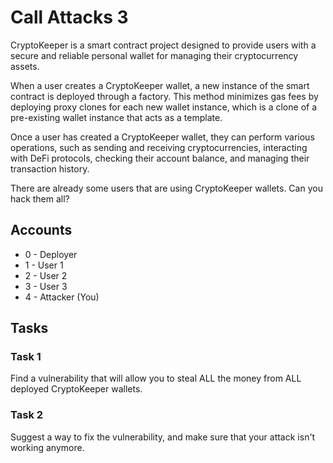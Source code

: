 # Call Attacks 3
CryptoKeeper is a smart contract project designed to provide users with a secure and reliable personal wallet for managing their cryptocurrency assets. 

When a user creates a CryptoKeeper wallet, a new instance of the smart contract is deployed through a factory. This method minimizes gas fees by deploying proxy clones for each new wallet instance, which is a clone of a pre-existing wallet instance that acts as a template.

Once a user has created a CryptoKeeper wallet, they can perform various operations, such as sending and receiving cryptocurrencies, interacting with DeFi protocols, checking their account balance, and managing their transaction history.

There are already some users that are using CryptoKeeper wallets.
Can you hack them all?

## Accounts
* 0 - Deployer
* 1 - User 1
* 2 - User 2
* 3 - User 3
* 4 - Attacker (You)

## Tasks

### Task 1
Find a vulnerability that will allow you to steal ALL the money from ALL deployed CryptoKeeper wallets.

### Task 2
Suggest a way to fix the vulnerability, and make sure that your attack isn't working anymore.